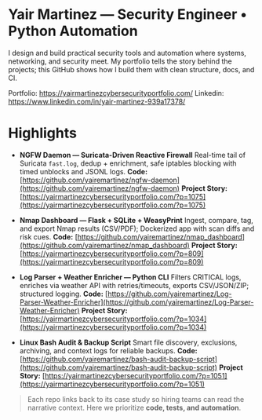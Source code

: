 # Yair Martinez — Security Engineer • Python Automation

I design and build practical security tools and automation where systems, networking, and security meet. My portfolio tells the story behind the projects; this GitHub shows how I build them with clean structure, docs, and CI.

Portfolio: https://yairmartinezcybersecurityportfolio.com/
Linkedin: https://www.linkedin.com/in/yair-martinez-939a17378/

# Highlights
* **NGFW Daemon — Suricata-Driven Reactive Firewall**
  Real-time tail of Suricata `fast.log`, dedup + enrichment, safe iptables blocking with timed unblocks and JSONL logs.
  **Code:** [https://github.com/yairemartinez/ngfw-daemon](https://github.com/yairemartinez/ngfw-daemon)
  **Project Story:** [https://yairmartinezcybersecurityportfolio.com/?p=1075](https://yairmartinezcybersecurityportfolio.com/?p=1075)

* **Nmap Dashboard — Flask + SQLite + WeasyPrint**
  Ingest, compare, tag, and export Nmap results (CSV/PDF); Dockerized app with scan diffs and risk cues.
  **Code:** [https://github.com/yairemartinez/nmap_dashboard](https://github.com/yairemartinez/nmap_dashboard)
  **Project Story:** [https://yairmartinezcybersecurityportfolio.com/?p=809](https://yairmartinezcybersecurityportfolio.com/?p=809)

* **Log Parser + Weather Enricher — Python CLI**
  Filters CRITICAL logs, enriches via weather API with retries/timeouts, exports CSV/JSON/ZIP; structured logging.
  **Code:** [https://github.com/yairemartinez/Log-Parser-Weather-Enricher](https://github.com/yairemartinez/Log-Parser-Weather-Enricher)
  **Project Story:** [https://yairmartinezcybersecurityportfolio.com/?p=1034](https://yairmartinezcybersecurityportfolio.com/?p=1034)

* **Linux Bash Audit & Backup Script**
  Smart file discovery, exclusions, archiving, and context logs for reliable backups.
  **Code:** [https://github.com/yairemartinez/bash-audit-backup-script](https://github.com/yairemartinez/bash-audit-backup-script)
  **Project Story:** [https://yairmartinezcybersecurityportfolio.com/?p=1051](https://yairmartinezcybersecurityportfolio.com/?p=1051)

> Each repo links back to its case study so hiring teams can read the narrative context. Here we prioritize **code, tests, and automation**.
